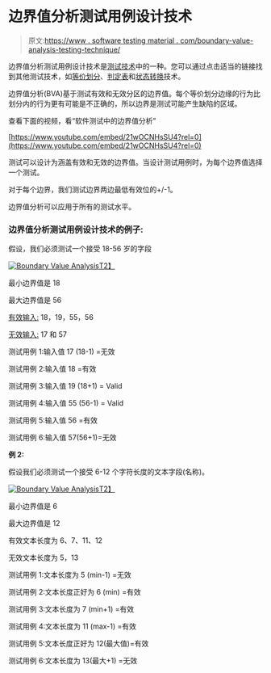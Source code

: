 # 边界值分析测试用例设计技术

> 原文:[https://www . software testing material . com/boundary-value-analysis-testing-technique/](https://www.softwaretestingmaterial.com/boundary-value-analysis-testing-technique/)

边界值分析测试用例设计技术是[测试技术](https://www.softwaretestingmaterial.com/black-box-test-design-techniques/)中的一种。您可以通过点击适当的链接找到其他测试技术，如[等价划分](https://www.softwaretestingmaterial.com/equivalence-partitioning-testing-technique/)、[判定表](https://www.softwaretestingmaterial.com/decision-table-test-design-technique/)和[状态转换](https://www.softwaretestingmaterial.com/state-transition-test-design-technique/)技术。

边界值分析(BVA)基于测试有效和无效分区的边界值。每个等价划分边缘的行为比划分内的行为更有可能是不正确的，所以边界是测试可能产生缺陷的区域。

查看下面的视频，看“软件测试中的边界值分析”

[https://www.youtube.com/embed/21wOCNHsSU4?rel=0](https://www.youtube.com/embed/21wOCNHsSU4?rel=0)

测试可以设计为涵盖有效和无效的边界值。当设计测试用例时，为每个边界值选择一个测试。

对于每个边界，我们测试边界两边最低有效位的+/-1。

边界值分析可以应用于所有的测试水平。

### 边界值分析测试用例设计技术的例子:

假设，我们必须测试一个接受 18-56 岁的字段

[![Boundary Value Analysis](../Images/5f4ed238e6720cfb25b5af08b698d436.png "Boundary Value Analysis")T2】](https://www.softwaretestingmaterial.com/wp-content/uploads/2016/03/Boundary-Value-Analysis-1.png)

最小边界值是 18

最大边界值是 56

<u>有效输入:</u> 18，19，55，56

<u>无效输入:</u> 17 和 57

测试用例 1:输入值 17 (18-1) =无效

测试用例 2:输入值 18 =有效

测试用例 3:输入值 19 (18+1) = Valid

测试用例 4:输入值 55 (56-1) = Valid

测试用例 5:输入值 56 =有效

测试用例 6:输入值 57(56+1)=无效

**例 2:**

假设我们必须测试一个接受 6-12 个字符长度的文本字段(名称)。

[![Boundary Value Analysis](../Images/45b2728580356a89ec9a31a33c268708.png "Boundary Value Analysis")T2】](https://www.softwaretestingmaterial.com/wp-content/uploads/2016/03/Boundary-Value-Analysis-2.png)

最小边界值是 6

最大边界值是 12

有效文本长度为 6、7、11、12

无效文本长度为 5，13

测试用例 1:文本长度为 5 (min-1) =无效

测试用例 2:文本长度正好为 6 (min) =有效

测试用例 3:文本长度为 7 (min+1) =有效

测试用例 4:文本长度为 11 (max-1) =有效

测试用例 5:文本长度正好为 12(最大值)=有效

测试用例 6:文本长度为 13(最大+1) =无效